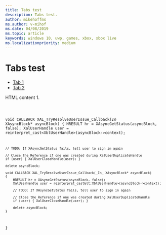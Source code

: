 ```yaml
---
title: Tabs test
description: Tabs test.
author: mikehoffms
ms.author: v-mihof
ms.date: 04/08/2019
ms.topic: article
keywords: windows 10, uwp, games, xbox, xbox live
ms.localizationpriority: medium
---
```


# Tabs test

  <div class="tabGroup" id="tabgroup_1">
    <ul role="tablist">
      <li role="presentation">
        <a href="#tabpanel_tab1" role="tab" aria-controls="tabpanel_tab1" data-tab="tab1" tabindex="0" aria-selected="true" data-linktype="self-bookmark">Tab 1</a>
      </li>
      <li role="presentation">
        <a href="#tabpanel_tab2" role="tab" aria-controls="tabpanel_tab2" data-tab="tab2" tabindex="-1" data-linktype="self-bookmark">Tab 2</a>
      </li>
    </ul>
    <section id="tabpanel_tab1" role="tabpanel" data-tab="tab1">
      <p>HTML content 1.</p>
      <code>

void CALLBACK XAL_TryResolveUserIssue_Callback(_In_ XAsyncBlock* asyncBlock)
{
    HRESULT hr = XAsyncGetStatus(asyncBlock, false);
    XalUserHandle user = reinterpret_cast&lt;XblUserHandle>(asyncBlock->context);

    // TODO: If XAsyncGetStatus fails, tell user to sign in again

    // Close the Reference if one was created during XalUserDuplicateHandle
    if (user) { XalUserCloseHandle(user); }

    delete asyncBlock;

    void CALLBACK XAL_TryResolveUserIssue_Callback(_In_ XAsyncBlock* asyncBlock)
    {
        HRESULT hr = XAsyncGetStatus(asyncBlock, false);
        XalUserHandle user = reinterpret_cast&lt;XblUserHandle>(asyncBlock->context);
    
        // TODO: If XAsyncGetStatus fails, tell user to sign in again
    
        // Close the Reference if one was created during XalUserDuplicateHandle
        if (user) { XalUserCloseHandle(user); }
    
        delete asyncBlock;
    }
}
      </code>
    </section>
    <section id="tabpanel_tab2" role="tabpanel" data-tab="tab2" aria-hidden="true" hidden="hidden">
      <p>HTML content 2.</p>
      <code>

HRESULT XAL_TryResolveUserIssue(_In_ XalUserHandle user)
{
    XAsyncBlock* asyncBlock = new XAsyncBlock() {};
    asyncBlock->context = user;
    asyncBlock->callback = XAL_TryResolveUserIssue_Callback;

    return XalUserResolveIssueWithUiAsync(user, "https://www.xboxlive.com", asyncBlock);
}
      </code>
    </section>
  </div>
